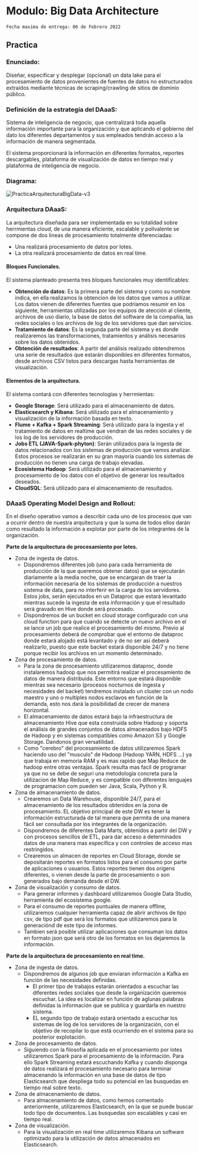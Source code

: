 # Modulo: Big Data Architecture
`Fecha maxima de entrega: 06 de Febrero 2022`

## Practica ##
### Enunciado: ###
Diseñar, especificar y desplegar (opcional) un data lake para el procesamiento de datos provenientes de fuentes de datos no estructurados extraídos mediante técnicas de scraping/crawling de sitios de dominio público.




### Definición de la estrategía del DAaaS: ###
Sistema de inteligencia de negocio, que centralizará toda aquella información importante para la organización y que aplicando el gobierno del dato los diferentes departamentos y sus empleados tendrán acceso a la información de manera segmentada.

El sistema proporcionará la información en diferentes formatos, reportes descargables, plataforma de visualización de datos en tiempo real y plataforma de inteligencia de negocio.




### Diagrama: ###

![PracticaArquitecturaBigData-v3](https://user-images.githubusercontent.com/2152086/152693994-af039b83-01b9-4514-ab56-686d45acef7d.jpg)




### Arquitectura DAaaS: ###
La arquitectura diseñada para ser implementada en su totalidad sobre herrmientas cloud, de una manera eficiente, escalable y polivalente se compone de dos lineas de procesamiento totalmente diferenciadas:

* Una realizará procesamiento de datos por lotes.
* La otra realizará procesamiento de datos en real time.


#### Bloques Funcionales. ####
El sistema planteado presenta tres bloques funcionales muy identificables:

* **Obtención de datos**: Es la primera parte del sistema y como su nombre indica, en ella realizamos la obtencion de los datos que vamos a utilizar. Los datos vienen de diferentes fuentes que podríamos resumir en los siguiente, herramientas utilizadas por los equipos de atección al cliente, archivos de uso diario, la base de datos del software de la compañia, las redes sociales o los archivos de log de los servidores que dan servicios.
* **Tratamiento de datos**: Es la segunda parte del sistema y es donde realizaremos las transformaciones, tratamientos y análisis necesarios sobre los datos obtenidos. 
* **Obtención de resultados**: A partir del análisis realizado obtendremos una serie de resultados que estarán disponibles en diferentes formatos, desde archivos CSV listos para descargas hasta herramientas de visualización.



#### Elementos de la arquitectura. ####
El sistema contará con diferentes tecnologías y herrmientas:

* **Google Storage**: Será utilizado para el almacenamiento de datos.
* **Elasticsearch y Kibana**: Será utilizado para el almacenamiento y visualización de la información basada en texto. 
* **Flume + Kafka + Spark Streaming**: Será utilizado para la ingesta y el tratamiento de datos en realtime que vendran de las redes sociales y de los log de los servidores de producción.
* **Jobs ETL (JAVA-Spark-phyton)**: Serán utilizados para la ingesta de datos relacionados con los sistemas de producción que vamos analizar. Estos procesos se realizarán en su gran mayoría cuando los sistemas de producción no tienen una carga de trabajo elevadas.
* **Ecosistema Hadoop**: Será utilizado para el almacenamiento y procesamiento de los datos con el objetivo de generar los resultados deseados.
* **CloudSQL**: Será utilizado para el almacenamiento de resultados.




### DAaaS Operating Model Design and Rollout: ###
En el diseño operativo vamos a describir cada uno de los procesos que van a ocurrir dentro de nuestra arquitectura y que la suma de todos ellos darán como resultado la información a explotar por parte de los integrantes de la organización.

**Parte de la arquitectura de procesamiento por lotes.**

* Zona de ingesta de datos.
	* Dispondremos diferentes job (uno para cada herramienta de producción de la que queremos obtener datos) que se ejecutarán diariamente a la media noche, que se encargaran de traer la información necesaria de los sistemas de producción a nuestros sistema de data, para no interferir en la carga de los servidores. Estos jobs, serán ejecutados en un Dataproc que estará levantado mientras sucede la ingesta de esta información y que el resultado será gravado en Hive donde será procesado.
	* Dispondremos de un bucket en cloud storage configurado con una cloud function para que cuando se detecte un nuevo archivo en el se lance un job que realice el procesamiento del mismo. Previo al procesamiento deberá de comprobar que el entorno de dataproc donde estará alojado está levantado y de no ser así deberá realizarlo, puesto que este backet estará disponible 24/7 y no tiene porque recibir los archivos en un momento determinado.
* Zona de procesamiento de datos.
	* Para la zona de procesamiento utilizaremos dataproc, donde instalaremos hadoop que nos permitirá realizar el procesamiento de datos de manera distribuida. Este entorno que estará disponible mientras sea necesario (procesos nocturnos de ingesta y necesidades del backet) tendremos instalado un cluster con un nodo maestro y uno o multiples nodos esclavos en función de la demanda, esto nos dará la posibilidad de crecer de manera horizontal.
	* El almacenamiento de datos estará bajo la infraestructura de almacenamiento Hive que esta construida sobre Hadoop y soporta el análisis de grandes conjuntos de datos almacenados bajo HDFS de Hadoop y en sistemas compatibles como Amazon S3 y Google Storage. Dandonos gran versatilidad. 
	* Como "cerebro" del procesamiento de datos utilizaremos Spark haciendo uso del "musculo" de Hadoop (Hadoop YARN, HDFS ...) ya que trabaja en memoria RAM y es mas rapido que Map Reduce de hadoop entre otras ventajas. Spark resulta mas facil de programar ya que no se debe de seguri una metodología concreta para la utilizacion de Map Reduce, y es compatible con diferentes lenguajes de programacion com pueden ser Java, Scala, Python y R.
* Zona de almacenamiento de datos.
	* Crearemos un Data Warehouse, disponible 24/7, para el almacenamiento de los resultados obtenidos en la zona de procesamiento. EL objetivo principal de este DW es tener la información estructurada de tal manera que permita de una manera fácil ser consultada por los integrantes de la organización. 
	* Dispondremos de diferentes Data Marts, obtenidos a partir del DW y con procesos sencillos de ETL, para dar acceso a determinados datos de una manera mas específica y con controles de acceso mas restringidos.
	* Crearemos un almacen de reportes en Cloud Storage, donde se depositarán reportes en formatos listos para el consumo por parte de aplicaciones o usuarios. Estos reportes tienen dos origens diferentes, o vienen desde la parte de procesamiento o son generados bajo demanda desde el DW.
* Zona de visualización y consumo de datos.
	* Para generar informes y dashboard utilizaremos Google Data Studio, herramienta del ecosistema google.
	* Para el consumo de reportes puntuales de manera offline, utilizaremos cualquier herramienta capaz de abrir archivos de tipo csv, de tipo pdf que será los formatos que utilizaremos para la generaciónd de este tipo de informes.
	* Tambien será posible utilizar aplicaciones que consuman los datos en formato json que será otro de los formatos en los dejaremos la información.


**Parte de la arquitectura de procesamiento en real time.**

* Zona de ingesta de datos.
	* 	Dispondremos de algunos job que enviaran información a Kafka en función de las necesidades definidas.
		*  El primer tipo de trabajos estarán orientados a escuchar las diferentes redes sociales que desde la organización queremos escuchar. La idea es localizar en función de aglunas palabras definidas la información que se publica y guardarla en nuestro sistema.
		*  EL segundo tipo de trabajo estará orientado a escuchar los sistemas de log de los servidores de la organización, con el objetivo de recopilar lo que está ocurriendo en el sistema para su posterior explotación.
* Zona de procesamiento de datos.
	* 	Siguiendo con la filosofía aplicada en el procesamiento por lotes utilizaremos Spark para el procesamiento de la información. Para ello Spark Streaming estará escuchando Kafka y cuando disponga de datos realizará el procesamiento necesario para terminar almacenando la información en una base de datos de tipo Elasticsearch que despliega todo su potencial en las busquedas en tiempo real sobre texto.
* Zona de almacenamiento de datos.
	* 	Para almacenamiento de datos, como hemos comentado anteriormente, utilizaremos Elasticsearch, en la que se puede buscar todo tipo de documentos. Las busquedas son escalables y casi en tiempo real. 
* Zona de visualización.
	* Para la visualización en real time utilizaremos Kibana un software optimizado para la utilización de datos almacenados en Elasticsearch.

